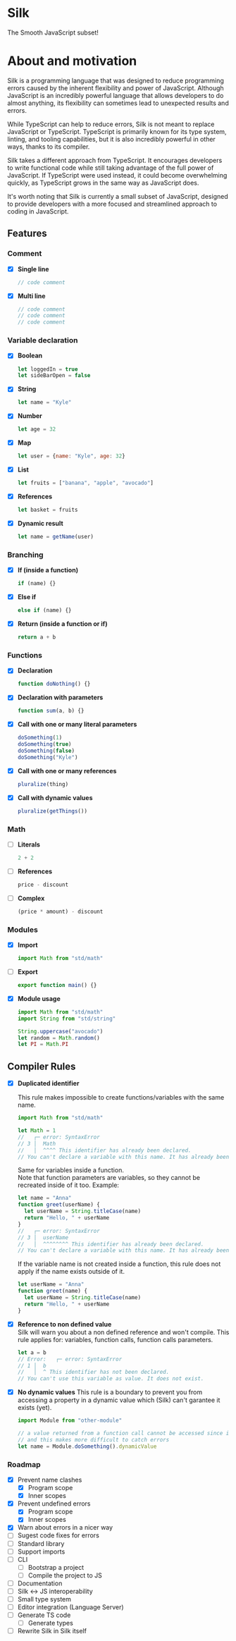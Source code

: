 # Silk
The Smooth JavaScript subset!  


# About and motivation
Silk is a programming language that was designed to reduce programming errors caused by the inherent flexibility and power of JavaScript. Although JavaScript is an incredibly powerful language that allows developers to do almost anything, its flexibility can sometimes lead to unexpected results and errors.

While TypeScript can help to reduce errors, Silk is not meant to replace JavaScript or TypeScript. TypeScript is primarily known for its type system, linting, and tooling capabilities, but it is also incredibly powerful in other ways, thanks to its compiler.

Silk takes a different approach from TypeScript. It encourages developers to write functional code while still taking advantage of the full power of JavaScript. If TypeScript were used instead, it could become overwhelming quickly, as TypeScript grows in the same way as JavaScript does.

It's worth noting that Silk is currently a small subset of JavaScript, designed to provide developers with a more focused and streamlined approach to coding in JavaScript.

## Features
### Comment
- [x] **Single line**
    ```js
    // code comment
    ```
- [x] **Multi line**
    ```js
    // code comment
    // code comment
    // code comment
    ```
### Variable declaration
- [x] **Boolean**
    ```js
    let loggedIn = true
    let sideBarOpen = false
    ```
- [x] **String**
    ```js
    let name = "Kyle"
    ```
- [x] **Number**
    ```js
    let age = 32
    ```
- [x] **Map**
    ```js
    let user = {name: "Kyle", age: 32}
    ```
- [x] **List**
    ```js
    let fruits = ["banana", "apple", "avocado"]
    ```
- [x] **References**
    ```js
    let basket = fruits
    ```
- [x] **Dynamic result**
    ```js
    let name = getName(user)
    ```
### Branching
- [x] **If (inside a function)**
  ```js
  if (name) {}
  ```
- [x] **Else if**
  ```js
  else if (name) {}
  ```
- [x] **Return (inside a function or if)**
  ```js
  return a + b
  ```

### Functions
- [x] **Declaration**
  ```js
  function doNothing() {}
  ```

- [x] **Declaration with parameters**
  ```js
  function sum(a, b) {}
  ```

- [x] **Call with one or many literal parameters**
  ```js
  doSomething(1)
  doSomething(true)
  doSomething(false)
  doSomething("Kyle")
  ```

- [x] **Call with one or many references**
  ```js
  pluralize(thing)
  ```
- [x] **Call with dynamic values**
  ```js
  pluralize(getThings())
  ```

### Math
- [ ] **Literals**
  ```js
  2 + 2
  ```
- [ ] **References**
  ```js
  price - discount
  ```
- [ ] **Complex**
  ```js
  (price * amount) - discount
  ```
### Modules
- [x] **Import**
  ```js
  import Math from "std/math"
  ```
- [ ] **Export**
  ```js
  export function main() {}
  ```
- [x] **Module usage**
  ```js
  import Math from "std/math"
  import String from "std/string"

  String.uppercase("avocado")
  let random = Math.random()
  let PI = Math.PI
  ```
## Compiler Rules
- [x] **Duplicated identifier**

  This rule makes impossible to create functions/variables with the same name.  
  ```js
  import Math from "std/math"

  let Math = 1
  //   ┌─ error: SyntaxError
  // 3 │  Math
  //   │  ^^^^ This identifier has already been declared.
  // You can't declare a variable with this name. It has already been declared.
  ```
  Same for variables inside a function.  
  Note that function parameters are variables, so they cannot be recreated inside of it too. Example:
  ```js
  let name = "Anna"
  function greet(userName) {
    let userName = String.titleCase(name)
    return "Hello, " + userName
  }
  //   ┌─ error: SyntaxError
  // 3 │  userName
  //   │  ^^^^^^^^ This identifier has already been declared.
  // You can't declare a variable with this name. It has already been declared.
  ```
  If the variable name is not created inside a function, this rule does not apply if the name exists outside of it.  
  ```js
  let userName = "Anna"
  function greet(name) {
    let userName = String.titleCase(name)
    return "Hello, " + userName
  }
  ```
- [x] **Reference to non defined value**  
  Silk will warn you about a non defined reference and won't compile. This rule applies for: variables, function calls, function calls parameters.
  ```js
  let a = b
  // Error:   ┌─ error: SyntaxError
  // 1 │  b
  //   │  ^ This identifier has not been declared.
  // You can't use this variable as value. It does not exist.
  ```
- [x] **No dynamic values**
  This rule is a boundary to prevent you from accessing a property in a dynamic value which (Silk) can't garantee it exists (yet).
  ```js
  import Module from "other-module"

  // a value returned from a function call cannot be accessed since its dynamic
  // and this makes more difficult to catch errors
  let name = Module.doSomething().dynamicValue
  ```

### Roadmap
- [x] Prevent name clashes
  - [x] Program scope
  - [x] Inner scopes
- [x] Prevent undefined errors
  - [x] Program scope
  - [x] Inner scopes
- [x] Warn about errors in a nicer way
- [ ] Sugest code fixes for errors
- [ ] Standard library
- [ ] Support imports
- [ ] CLI
  - [ ] Bootstrap a project
  - [ ] Compile the project to JS
- [ ] Documentation
- [ ] Silk <-> JS interoperability
- [ ] Small type system
- [ ] Editor integration (Language Server)
- [ ] Generate TS code
  - [ ] Generate types
- [ ] Rewrite Silk in Silk itself